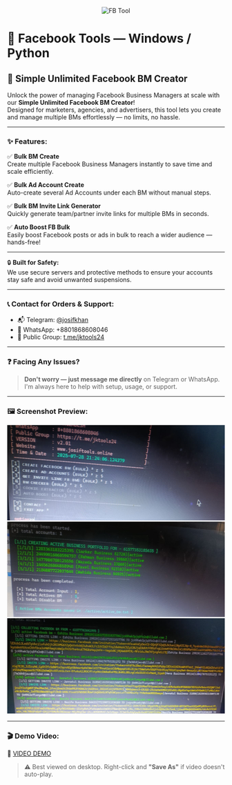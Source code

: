 <p align="center">
  <img src="https://i.gifer.com/7efs.gif" alt="FB Tool" width="120" />
</p>

# 🚀 Facebook Tools — Windows / Python

## 🧰 Simple Unlimited Facebook BM Creator

Unlock the power of managing Facebook Business Managers at scale with our **Simple Unlimited Facebook BM Creator**!  
Designed for marketers, agencies, and advertisers, this tool lets you create and manage multiple BMs effortlessly — no limits, no hassle.

---

### ✨ Features:

✅ **Bulk BM Create**  
Create multiple Facebook Business Managers instantly to save time and scale efficiently.

✅ **Bulk Ad Account Create**  
Auto-create several Ad Accounts under each BM without manual steps.

✅ **Bulk BM Invite Link Generator**  
Quickly generate team/partner invite links for multiple BMs in seconds.

✅ **Auto Boost FB Bulk**  
Easily boost Facebook posts or ads in bulk to reach a wider audience — hands-free!

---

🔒 **Built for Safety:**  
We use secure servers and protective methods to ensure your accounts stay safe and avoid unwanted suspensions.

---

### 📞 Contact for Orders & Support:

- 📬 Telegram: [@josifkhan](https://t.me/josifkhan)  
- 📱 WhatsApp: +8801868608046  
- 💬 Public Group: [t.me/jktools24](https://t.me/jktools24)

---

### ❓ Facing Any Issues?

> **Don't worry — just message me directly** on Telegram or WhatsApp.  
I'm always here to help with setup, usage, or support.

---

### 🖼️ Screenshot Preview:

![Screenshot 1](https://raw.githubusercontent.com/josifkhan24/bmcreator/refs/heads/main/photo_2025-07-28_21-26-28.jpg)  
![Screenshot 2](https://raw.githubusercontent.com/josifkhan24/bmcreator/refs/heads/main/photo_2025-07-28_21-27-24.jpg)  
![Screenshot 3](https://raw.githubusercontent.com/josifkhan24/bmcreator/refs/heads/main/photo_2025-07-28_21-27-31.jpg)

---

### 🎬 Demo Video:

🎥 [VIDEO DEMO](https://raw.githubusercontent.com/josifkhan24/bmcreator/refs/heads/main/video_2025-07-28_21-27-18.mp4)  
> ⚠️ Best viewed on desktop. Right-click and **"Save As"** if video doesn't auto-play.
